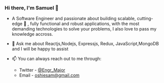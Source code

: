 ### Hi there, I'm Samuel 👋
- A Software Engineer and passionate about building scalable, cutting-edge 💪 , fully functional and robust applications, with the most demanding technologies to solve your problems, I also love to pass my knowledge accross.

- 💬 Ask me about Reactjs,Nodejs, Expressjs, Redux, JavaScript,MongoDB and I will be happy to assist
- 📫 You can always reach out to me through:
    - Twitter - [@Engr_Major](https://twitter.com/Engr_Major)
    - Email - [oshiesam@gmail.com](mailto:oshiesam@gmail.com)
